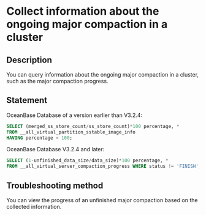 ﻿# Collect information about the ongoing major compaction in a cluster

## Description

You can query information about the ongoing major compaction in a cluster, such as the major compaction progress.

## Statement

OceanBase Database of a version earlier than V3.2.4:

```sql
SELECT (merged_ss_store_count/ss_store_count)*100 percentage, *
FROM __all_virtual_partition_sstable_image_info
HAVING percentage < 100;
```

OceanBase Database V3.2.4 and later:

```sql
SELECT (1-unfinished_data_size/data_size)*100 percentage, *
FROM __all_virtual_server_compaction_progress WHERE status != 'FINISH';
```

## Troubleshooting method

You can view the progress of an unfinished major compaction based on the collected information.
